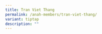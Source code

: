 ```yaml
---
title: Tran Viet Thang
permalink: /anah-members/tran-viet-thang/
variant: tiptap
description: ""
---
```

